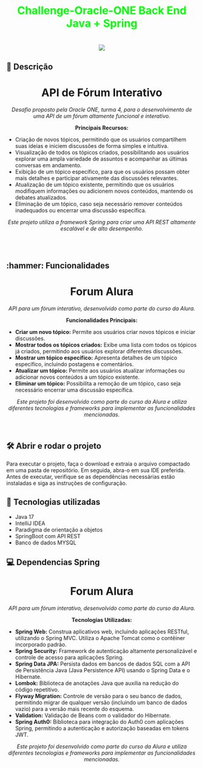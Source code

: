 <h1 align="center" style="color: #00FF00;">Challenge-Oracle-ONE Back End Java + Spring</h1>

<h1 align="center">

</h1>



<p align="center">
<img src="http://img.shields.io/static/v1?label=STATUS&message=%20EM-DESENVOLVIMENTO&color=GREEN&style=for-the-badge"/>
</p>
 
<h2 align="left"> 📖 Descrição </h2>




<h1 align="center">API de Fórum Interativo</h1>
<p align="center">
    <em>Desafio proposto pela Oracle ONE, turma 4, para o desenvolvimento de uma API de um fórum altamente funcional e interativo.</em>
</p>
<p align="center">
    <strong>Principais Recursos:</strong>
</p>
<ul>
    <li>Criação de novos tópicos, permitindo que os usuários compartilhem suas ideias e iniciem discussões de forma simples e intuitiva.</li>
    <li>Visualização de todos os tópicos criados, possibilitando aos usuários explorar uma ampla variedade de assuntos e acompanhar as últimas conversas em andamento.</li>
    <li>Exibição de um tópico específico, para que os usuários possam obter mais detalhes e participar ativamente das discussões relevantes.</li>
    <li>Atualização de um tópico existente, permitindo que os usuários modifiquem informações ou adicionem novos conteúdos, mantendo os debates atualizados.</li>
    <li>Eliminação de um tópico, caso seja necessário remover conteúdos inadequados ou encerrar uma discussão específica.</li>
</ul>
<p align="center">
    <em>Este projeto utiliza a framework Spring para criar uma API REST altamente escalável e de alto desempenho.</em>
</p>



<br><br>

<h2 align="left">:hammer: Funcionalidades</h2>

<h1 align="center">Forum Alura</h1>
<p align="center">
    <em>API para um fórum interativo, desenvolvido como parte do curso da Alura.</em>
</p>
<p align="center">
    <strong>Funcionalidades Principais:</strong>
</p>
<ul>
    <li><strong>Criar um novo tópico:</strong> Permite aos usuários criar novos tópicos e iniciar discussões.</li>
    <li><strong>Mostrar todos os tópicos criados:</strong> Exibe uma lista com todos os tópicos já criados, permitindo aos usuários explorar diferentes discussões.</li>
    <li><strong>Mostrar um tópico específico:</strong> Apresenta detalhes de um tópico específico, incluindo postagens e comentários.</li>
    <li><strong>Atualizar um tópico:</strong> Permite aos usuários atualizar informações ou adicionar novos conteúdos a um tópico existente.</li>
    <li><strong>Eliminar um tópico:</strong> Possibilita a remoção de um tópico, caso seja necessário encerrar uma discussão específica.</li>
</ul>
<p align="center">
    <em>Este projeto foi desenvolvido como parte do curso da Alura e utiliza diferentes tecnologias e frameworks para implementar as funcionalidades mencionadas.</em>
</p>  


<br>
<h2>🛠️ Abrir e rodar o projeto</h2>

Para executar o projeto, faça o download e extraia o arquivo compactado em uma pasta de repositório. Em seguida, abra-o em sua IDE preferida. Antes de executar, verifique se as dependências necessárias estão instaladas e siga as instruções de configuração.

<h2> 🧑 Tecnologias utilizadas </h2>

- Java 17
- IntelliJ IDEA
- Paradigma de orientação a objetos
- SpringBoot com API REST
- Banco de dados MYSQL

<h2> 💻 Dependencias Spring </h2>
<h1 align="center">Forum Alura</h1>
<p align="center">
    <em>API para um fórum interativo, desenvolvido como parte do curso da Alura.</em>
</p>
<p align="center">
    <strong>Tecnologias Utilizadas:</strong>
</p>
<ul>
    <li>
        <strong>Spring Web:</strong> Construa aplicativos web, incluindo aplicações RESTful, utilizando o Spring MVC. Utiliza o Apache Tomcat como o contêiner incorporado padrão.
    </li>
    <li>
        <strong>Spring Security:</strong> Framework de autenticação altamente personalizável e controle de acesso para aplicações Spring.
    </li>
    <li>
        <strong>Spring Data JPA:</strong> Persista dados em bancos de dados SQL com a API de Persistência Java (Java Persistence API) usando o Spring Data e o Hibernate.
    </li>
    <li>
        <strong>Lombok:</strong> Biblioteca de anotações Java que auxilia na redução do código repetitivo.
    </li>
    <li>
        <strong>Flyway Migration:</strong> Controle de versão para o seu banco de dados, permitindo migrar de qualquer versão (incluindo um banco de dados vazio) para a versão mais recente do esquema.
    </li>
    <li>
        <strong>Validation:</strong> Validação de Beans com o validador do Hibernate.
    </li>
    <li>
        <strong>Spring Auth0:</strong> Biblioteca para integração do Auth0 com aplicações Spring, permitindo a autenticação e autorização baseadas em tokens JWT.
    </li>
</ul>
<p align="center">
    <em>Este projeto foi desenvolvido como parte do curso da Alura e utiliza diferentes tecnologias e frameworks para implementar as funcionalidades mencionadas.</em>
</p>

